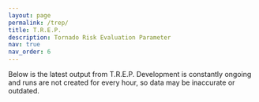 ```yaml
---
layout: page
permalink: /trep/
title: T.R.E.P.
description: Tornado Risk Evaluation Parameter
nav: true
nav_order: 6
---
```


Below is the latest output from T.R.E.P.
Development is constantly ongoing and runs are not created for every hour, so data may be inaccurate or outdated.
